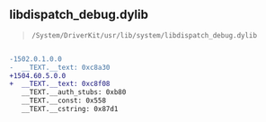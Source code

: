 ## libdispatch_debug.dylib

> `/System/DriverKit/usr/lib/system/libdispatch_debug.dylib`

```diff

-1502.0.1.0.0
-  __TEXT.__text: 0xc8a30
+1504.60.5.0.0
+  __TEXT.__text: 0xc8f08
   __TEXT.__auth_stubs: 0xb80
   __TEXT.__const: 0x558
   __TEXT.__cstring: 0x87d1

```
